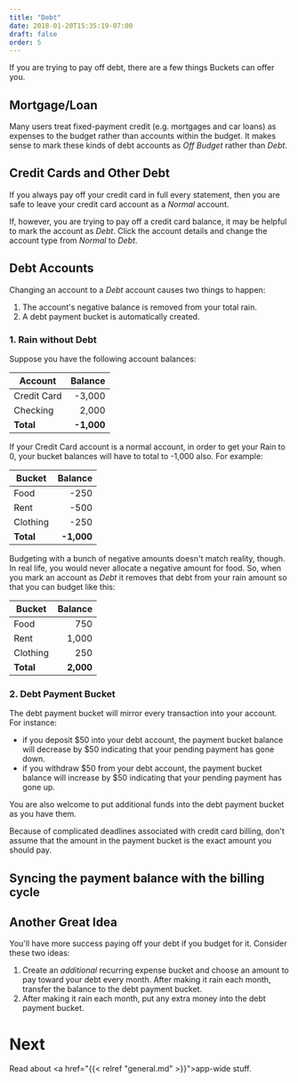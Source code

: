 ```yaml
---
title: "Debt"
date: 2018-01-20T15:35:19-07:00
draft: false
order: 5
---
```


If you are trying to pay off debt, there are a few things Buckets can offer you.

## Mortgage/Loan

Many users treat fixed-payment credit (e.g. mortgages and car loans) as expenses to the budget rather than accounts within the budget.  It makes sense to mark these kinds of debt accounts as *Off Budget* rather than *Debt*.

## Credit Cards and Other Debt

If you always pay off your credit card in full every statement, then you are safe to leave your credit card account as a *Normal* account.

If, however, you are trying to pay off a credit card balance, it may be helpful to mark the account as *Debt*.  Click the account details and change the account type from *Normal* to *Debt*.

## Debt Accounts

Changing an account to a *Debt* account causes two things to happen:

1. The account's negative balance is removed from your total rain.
2. A debt payment bucket is automatically created.

### 1. Rain without Debt

Suppose you have the following account balances:

| Account | Balance |
|---|--:|
| Credit Card | -3,000 |
| Checking | 2,000 |
| **Total** | **-1,000** |

If your Credit Card account is a normal account, in order to get your Rain to 0, your bucket balances will have to total to -1,000 also.  For example:

| Bucket | Balance |
|---|--:|
| Food | -250 |
| Rent | -500 |
| Clothing | -250 |
| **Total** | **-1,000** |

Budgeting with a bunch of negative amounts doesn't match reality, though.  In real life, you would never allocate a negative amount for food.  So, when you mark an account as *Debt* it removes that debt from your rain amount so that you can budget like this:

| Bucket | Balance |
|---|--:|
| Food | 750 |
| Rent | 1,000 |
| Clothing | 250 |
| **Total** | **2,000** |

### 2. Debt Payment Bucket

The debt payment bucket will mirror every transaction into your account.  For instance:

- if you deposit $50 into your debt account, the payment bucket balance will decrease by $50 indicating that your pending payment has gone down.
- if you withdraw $50 from your debt account, the payment bucket balance will increase by $50 indicating that your pending payment has gone up.

You are also welcome to put additional funds into the debt payment bucket as you have them.

<warning>Because of complicated deadlines associated with credit card billing, don't assume that the amount in the payment bucket is the exact amount you should pay.</warning>

## Syncing the payment balance with the billing cycle



## Another Great Idea

You'll have more success paying off your debt if you budget for it.  Consider these two ideas:

1. Create an *additional* recurring expense bucket and choose an amount to pay toward your debt every month.  After making it rain each month, transfer the balance to the debt payment bucket.
2. After making it rain each month, put any extra money into the debt payment bucket.

# Next

Read about <a href="{{< relref "general.md" >}}">app-wide stuff.</a>
